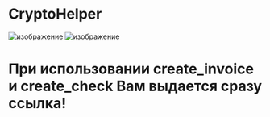 # CryptoHelper 

![изображение](https://github.com/user-attachments/assets/b2213244-ff68-42e7-bc7e-32ccffad7bd7)
![изображение](https://github.com/user-attachments/assets/d19aaa02-ca92-473f-8833-6a7c15dff98b)

# При использовании create_invoice и create_check Вам выдается сразу ссылка!

